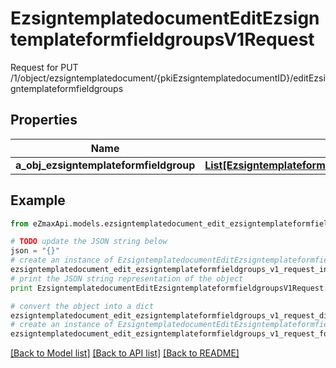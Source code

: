 # EzsigntemplatedocumentEditEzsigntemplateformfieldgroupsV1Request

Request for PUT /1/object/ezsigntemplatedocument/{pkiEzsigntemplatedocumentID}/editEzsigntemplateformfieldgroups

## Properties

Name | Type | Description | Notes
------------ | ------------- | ------------- | -------------
**a_obj_ezsigntemplateformfieldgroup** | [**List[EzsigntemplateformfieldgroupRequestCompound]**](EzsigntemplateformfieldgroupRequestCompound.md) |  | 

## Example

```python
from eZmaxApi.models.ezsigntemplatedocument_edit_ezsigntemplateformfieldgroups_v1_request import EzsigntemplatedocumentEditEzsigntemplateformfieldgroupsV1Request

# TODO update the JSON string below
json = "{}"
# create an instance of EzsigntemplatedocumentEditEzsigntemplateformfieldgroupsV1Request from a JSON string
ezsigntemplatedocument_edit_ezsigntemplateformfieldgroups_v1_request_instance = EzsigntemplatedocumentEditEzsigntemplateformfieldgroupsV1Request.from_json(json)
# print the JSON string representation of the object
print EzsigntemplatedocumentEditEzsigntemplateformfieldgroupsV1Request.to_json()

# convert the object into a dict
ezsigntemplatedocument_edit_ezsigntemplateformfieldgroups_v1_request_dict = ezsigntemplatedocument_edit_ezsigntemplateformfieldgroups_v1_request_instance.to_dict()
# create an instance of EzsigntemplatedocumentEditEzsigntemplateformfieldgroupsV1Request from a dict
ezsigntemplatedocument_edit_ezsigntemplateformfieldgroups_v1_request_form_dict = ezsigntemplatedocument_edit_ezsigntemplateformfieldgroups_v1_request.from_dict(ezsigntemplatedocument_edit_ezsigntemplateformfieldgroups_v1_request_dict)
```
[[Back to Model list]](../README.md#documentation-for-models) [[Back to API list]](../README.md#documentation-for-api-endpoints) [[Back to README]](../README.md)


